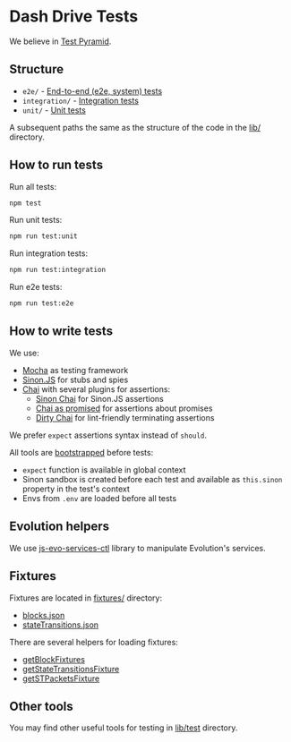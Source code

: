# Dash Drive Tests

We believe in [Test Pyramid](http://verraes.net/2015/01/economy-of-tests/).

## Structure

 - `e2e/` - [End-to-end (e2e, system) tests](https://en.wikipedia.org/wiki/System_testing)  
 - `integration/` - [Integration tests](https://en.wikipedia.org/wiki/Integration_testing)
 - `unit/` - [Unit tests](https://en.wikipedia.org/wiki/Unit_testing)

A subsequent paths the same as the structure of the code in the [lib/](../lib) directory.

## How to run tests

Run all tests:

```bash
npm test
```

Run unit tests:

```bash
npm run test:unit
```

Run integration tests:

```bash
npm run test:integration
```

Run e2e tests:

```bash
npm run test:e2e
```

## How to write tests

We use:
 - [Mocha](https://mochajs.org) as testing framework
 - [Sinon.JS](http://sinonjs.org/) for stubs and spies
 - [Chai](http://chaijs.com/) with several plugins for assertions:
   - [Sinon Chai](https://github.com/domenic/sinon-chai) for Sinon.JS assertions
   - [Chai as promised](https://github.com/domenic/chai-as-promised) for assertions about promises
   - [Dirty Chai](https://github.com/prodatakey/dirty-chai) for lint-friendly terminating assertions

We prefer `expect` assertions syntax instead of `should`.

All tools are [bootstrapped](../lib/test/bootstrap.js) before tests:
 - `expect` function is available in global context
 - Sinon sandbox is created before each test and available as `this.sinon` property in the test's context
 - Envs from `.env` are loaded before all tests

## Evolution helpers
We use [js-evo-services-ctl](https://github.com/dashevo/js-evo-services-ctl) library to manipulate Evolution's services.

## Fixtures

Fixtures are located in [fixtures/](fixtures) directory:
- [blocks.json](fixtures/blocks.json)
- [stateTransitions.json](fixtures/stateTransitions.json)

There are several helpers for loading fixtures:
- [getBlockFixtures](../lib/test/fixtures/getBlocksFixture.js)
- [getStateTransitionsFixture](../lib/test/fixtures/getStateTransitionsFixture.js)
- [getSTPacketsFixture](../lib/test/fixtures/getSTPacketsFixture.js)

## Other tools

You may find other useful tools for testing in [lib/test](../lib/test) directory.
